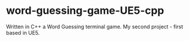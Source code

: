 # word-guessing-game-UE5-cpp
Written in C++ a Word Guessing terminal game. My second project - first based in UE5.
